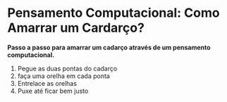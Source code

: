 # Pensamento Computacional: Como Amarrar um Cardarço?

**Passo a passo para amarrar um cadarço através de um pensamento computacional.**

1. Pegue as duas pontas do cadarço
2. faça uma orelha em cada ponta
3. Entrelace as orelhas
4. Puxe até ficar bem justo


